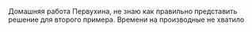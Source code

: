 Домашняя работа Первухина, не знаю как правильно представить решение для второго примера. Времени на производные не хватило
